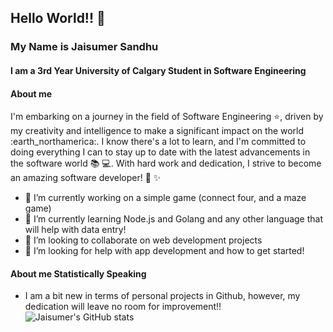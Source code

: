 ## Hello World!! 👋
### My Name is Jaisumer Sandhu
#### I am a 3rd Year University of Calgary Student in Software Engineering

#### About me
I'm embarking on a journey in the field of Software Engineering :star:, driven by my creativity and intelligence to make a significant impact on the world :earth_northamerica:. I know there's a lot to learn, and I'm committed to doing everything I can to stay up to date with the latest advancements in the software world :books: :computer:. With hard work and dedication, I strive to become an amazing software developer! :rocket: :sparkles:

- 🔭 I’m currently working on a simple game (connect four, and a maze game)
- 🌱 I’m currently learning Node.js and Golang and any other language that will help with data entry!
- 👯 I’m looking to collaborate on web development projects
- 🤔 I’m looking for help with app development and how to get started!

#### About me **Statistically Speaking**
- I am a bit new in terms of personal projects in Github, however, my dedication will leave no room for improvement!!
![Jaisumer's GitHub stats](https://github-readme-stats.vercel.app/api?username=JaisumerS&theme=algolia&show_icons=true)

